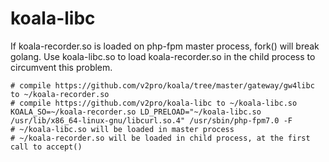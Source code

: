 # koala-libc

If koala-recorder.so is loaded on php-fpm master process, fork() will break golang.
Use koala-libc.so to load koala-recorder.so in the child process to circumvent this problem. 

```
# compile https://github.com/v2pro/koala/tree/master/gateway/gw4libc to ~/koala-recorder.so
# compile https://github.com/v2pro/koala-libc to ~/koala-libc.so
KOALA_SO=~/koala-recorder.so LD_PRELOAD="~/koala-libc.so /usr/lib/x86_64-linux-gnu/libcurl.so.4" /usr/sbin/php-fpm7.0 -F
# ~/koala-libc.so will be loaded in master process
# ~/koala-recorder.so will be loaded in child process, at the first call to accept()
```